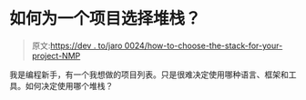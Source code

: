 # 如何为一个项目选择堆栈？

> 原文:[https://dev . to/jaro 0024/how-to-choose-the-stack-for-your-project-NMP](https://dev.to/jaro0024/how-to-choose-the-stack-for-your-project-nmp)

我是编程新手，有一个我想做的项目列表。只是很难决定使用哪种语言、框架和工具。如何决定使用哪个堆栈？